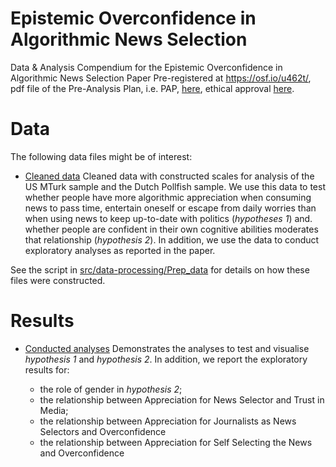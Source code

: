 # Epistemic Overconfidence in Algorithmic News Selection
Data &amp; Analysis Compendium for the Epistemic Overconfidence in Algorithmic News Selection Paper Pre-registered at https://osf.io/u462t/, pdf file of the Pre-Analysis Plan, i.e. PAP,  [here](https://osf.io/2tqwy/), ethical approval [here](https://osf.io/njmqx/).

# Data
The following data files might be of interest:

* [Cleaned data](data/intermediate/cleaned_data.RData) Cleaned data with constructed scales for analysis of the US MTurk sample and the Dutch Pollfish sample. We use this data to test whether people have more algorithmic appreciation when consuming news to pass time, entertain oneself or escape from daily worries than when using news to keep up-to-date with politics (_hypotheses 1_) and. whether people are confident in their own cognitive abilities moderates that relationship (_hypothesis 2_). In addition, we use the data to conduct exploratory analyses as reported in the paper.

See the script in [src/data-processing/Prep_data](src/data-processing/Prep_data.md) for details on how these files were constructed.

# Results
* [Conducted analyses](src/analysis/analysis.md) Demonstrates the analyses to test and visualise _hypothesis 1_ and _hypothesis 2_. In addition, we report the exploratory results for:

	- the role of gender in _hypothesis 2_;
	- the relationship between Appreciation for News Selector and Trust in Media;
	- the relationship between Appreciation for Journalists as News Selectors and Overconfidence
	- the relationship between Appreciation for Self Selecting the News and Overconfidence
